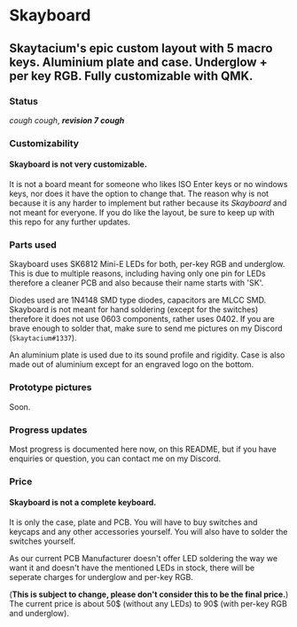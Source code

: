 # Skayboard

## Skaytacium's epic custom layout with 5 macro keys. Aluminium plate and case. Underglow + per key RGB. Fully customizable with QMK.

### Status

_cough cough_, **_revision 7 cough_**

### Customizability

#### Skayboard is not very customizable.

It is not a board meant for someone who likes ISO Enter keys or no windows keys, nor does it have the option to change that. The reason why is not because it is any harder to implement but rather because its *Skayboard* and not meant for everyone. If you do like the layout, be sure to keep up with this repo for any further updates.

### Parts used

Skayboard uses SK6812 Mini-E LEDs for both, per-key RGB and underglow. This is due to multiple reasons, including having only one pin for LEDs therefore a cleaner PCB and also because their name starts with 'SK'.

Diodes used are 1N4148 SMD type diodes, capacitors are MLCC SMD. Skayboard is not meant for hand soldering (except for the switches) therefore it does not use 0603 components, rather uses 0402. If you are brave enough to solder that, make sure to send me pictures on my Discord (`Skaytacium#1337`).

An aluminium plate is used due to its sound profile and rigidity. Case is also made out of aluminium except for an engraved logo on the bottom.

### Prototype pictures

Soon.

### Progress updates

Most progress is documented here now, on this README, but if you have enquiries or question, you can contact me on my Discord.

### Price

#### Skayboard is not a complete keyboard.

It is only the case, plate and PCB. You will have to buy switches and keycaps and any other accessories yourself. You will also have to solder the switches yourself.

As our current PCB Manufacturer doesn't offer LED soldering the way we want it and doesn't have the mentioned LEDs in stock, there will be seperate charges for underglow and per-key RGB.

(**This is subject to change, please don't consider this to be the final price.**) The current price is about 50$ (without any LEDs) to 90$ (with per-key RGB and underglow).
